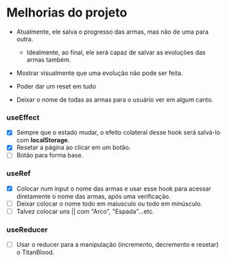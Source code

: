 <!-- CTRL + SHIFT + V para visualizar -->    
# Melhorias do projeto

* Atualmente, ele salva o progresso das armas, mas não de uma para outra.
    * Idealmente, ao final, ele será capaz de salvar as evoluções das armas também.

* Mostrar visualmente que uma evolução não pode ser feita.

* Poder dar um reset em tudo

* Deixar o nome de todas as armas para o usuário ver em algum canto.

### useEffect
- [x] Sempre que o estado mudar, o efeito colateral desse hook será salvá-lo com **localStorage**.
- [x] Resetar a página ao clicar em um botão.
- [ ] Botão para forma base.
### useRef
  - [x] Colocar num input o nome das armas e usar esse hook para acessar diretamente o nome das armas, após uma verificação.
  - [ ] Deixar colocar o nome todo em maíusculo ou todo em minúsculo.
  - [ ] Talvez colocar uns || com "Arco", "Espada"...etc.
### useReducer
  - [ ] Usar o reducer para a manipulação (incremento, decremento e resetar) o TitanBlood.

